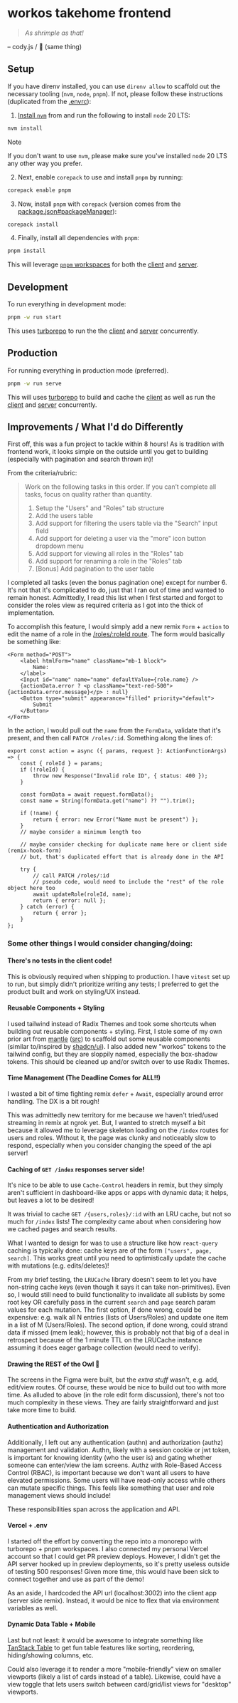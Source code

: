 # workos takehome frontend

> _As shrimple as that!_

– cody.js / 🦐 (same thing)

## Setup

If you have direnv installed, you can use `direnv allow` to scaffold out the necessary tooling (`nvm`, `node`, `pnpm`). If not, please follow these instructions (duplicated from the [.envrc](../.envrc)):

1. [Install `nvm`](https://github.com/nvm-sh/nvm?tab=readme-ov-file#installing-and-updating) from and run the following to install `node` 20 LTS:

```sh
nvm install
```

> [!NOTE]  
> If you don't want to use `nvm`, please make sure you've installed `node` 20 LTS any other way you prefer.

2. Next, enable `corepack` to use and install `pnpm` by running:

```sh
corepack enable pnpm
```

3. Now, install `pnpm` with `corepack` (version comes from the [package.json#packageManager](../package.json)):

```sh
corepack install
```

4. Finally, install all dependencies with `pnpm`:

```sh
pnpm install
```

This will leverage [`pnpm` workspaces](https://pnpm.io/workspaces) for both the [client](./) and [server](../server).

## Development

To run everything in development mode:

```sh
pnpm -w run start
```

This uses [turborepo](https://turbo.build/) to run the the [client](./) and [server](../server) concurrently.

## Production

For running everything in production mode (preferred).

```sh
pnpm -w run serve
```

This will uses [turborepo](https://turbo.build/) to build and cache the [client](./) as well as run the [client](./) and [server](../server) concurrently.

## Improvements / What I'd do Differently

First off, this was a fun project to tackle within 8 hours!
As is tradition with frontend work, it looks simple on the outside until you get to building (especially with pagination and search thrown in)!

From the criteria/rubric:

> Work on the following tasks in this order. If you can’t complete all tasks, focus on quality rather than quantity.
>
> 1. Setup the "Users" and "Roles" tab structure
> 2. Add the users table
> 3. Add support for filtering the users table via the "Search" input field
> 4. Add support for deleting a user via the "more" icon button dropdown menu
> 5. Add support for viewing all roles in the "Roles" tab
> 6. Add support for renaming a role in the "Roles" tab
> 7. [Bonus] Add pagination to the user table

I completed all tasks (even the bonus pagination one) except for number 6.
It's not that it's complicated to do, just that I ran out of time and wanted to remain honest.
Admittedly, I read this list when I first started and forgot to consider the roles view as required criteria as I got into the thick of implementation.

To accomplish this feature, I would simply add a new remix `Form` + `action` to edit the name of a role in the [/roles/:roleId route](./app/routes/roles_.$roleId.tsx).
The form would basically be something like:

```tsx
<Form method="POST">
	<label htmlForm="name" className="mb-1 block">
		Name:
	</label>
	<Input id="name" name="name" defaultValue={role.name} />
	{actionData.error ? <p className="text-red-500">{actionData.error.message}</p> : null}
	<Button type="submit" appearance="filled" priority="default">
		Submit
	</Button>
</Form>
```

In the action, I would pull out the `name` from the `FormData`, validate that it's present, and then call `PATCH /roles/:id`.
Something along the lines of:

```tsx
export const action = async ({ params, request }: ActionFunctionArgs) => {
	const { roleId } = params;
	if (!roleId) {
		throw new Response("Invalid role ID", { status: 400 });
	}

	const formData = await request.formData();
	const name = String(formData.get("name") ?? "").trim();

	if (!name) {
		return { error: new Error("Name must be present") };
	}
	// maybe consider a minimum length too

	// maybe consider checking for duplicate name here or client side (remix-hook-form)
	// but, that's duplicated effort that is already done in the API

	try {
		// call PATCH /roles/:id
		// pseudo code, would need to include the "rest" of the role object here too
		await updateRole(roleId, name);
		return { error: null };
	} catch (error) {
		return { error };
	}
};
```

### Some other things I would consider changing/doing:

#### There's no tests in the client code!

This is obviously required when shipping to production.
I have `vitest` set up to run, but simply didn't prioritize writing any tests; I preferred to get the product built and work on styling/UX instead.

#### Reusable Components + Styling

I used tailwind instead of Radix Themes and took some shortcuts when building out reusable components + styling.
First, I stole some of my own prior art from [mantle](https://mantle.ngrok.com/) ([src](https://github.com/ngrok-oss/mantle)) to scaffold out some reusable components (similar to/inspired by [shadcn/ui](https://ui.shadcn.com/)).
I also added new "workos" tokens to the tailwind config, but they are sloppily named, especially the box-shadow tokens.
This should be cleaned up and/or switch over to use Radix Themes.

#### Time Management (The Deadline Comes for ALL!!)

I wasted a bit of time fighting remix `defer` + `Await`, especially around error handling.
The DX is a bit rough!

This was admittedly new territory for me because we haven't tried/used streaming in remix at ngrok yet.
But, I wanted to stretch myself a bit because it allowed me to leverage skeleton loading on the `/index` routes for users and roles.
Without it, the page was clunky and noticeably slow to respond, especially when you consider changing the speed of the api server!

#### Caching of `GET /index` responses server side!

It's nice to be able to use `Cache-Control` headers in remix, but they simply aren't sufficient in dashboard-like apps or apps with dynamic data; it helps, but leaves a lot to be desired!

It was trivial to cache `GET /{users,roles}/:id` with an LRU cache, but not so much for `/index` lists!
The complexity came about when considering how we cached pages and search results.

What I wanted to design for was to use a structure like how `react-query` caching is typically done: cache keys are of the form `["users", page, search]`.
This works great until you need to optimistically update the cache with mutations (e.g. edits/deletes)!

From my brief testing, the `LRUCache` library doesn't seem to let you have non-string cache keys (even though it says it can take non-primitives).
Even so, I would still need to build functionality to invalidate all sublists by some root key OR carefully pass in the current `search` and `page` search param values for each mutation.
The first option, if done wrong, could be expensive: e.g. walk all N entries (lists of Users/Roles) and update one item in a list of M (Users/Roles).
The second option, if done wrong, could strand data if missed (mem leak); however, this is probably not that big of a deal in retrospect because of the 1 minute TTL on the LRUCache instance assuming it does eager garbage collection (would need to verify).

#### Drawing the REST of the Owl 🦉

The screens in the Figma were built, but the _extra stuff_ wasn't, e.g. add, edit/view routes.
Of course, these would be nice to build out too with more time.
As alluded to above (in the role edit form discussion), there's not too much complexity in these views.
They are fairly straightforward and just take more time to build.

#### Authentication and Authorization

Additionally, I left out any authentication (authn) and authorization (authz) management and validation.
Authn, likely with a session cookie or jwt token, is important for knowing identity (who the user is) and gating whether someone can enter/view the iam screens.
Authz with Role-Based Access Control (RBAC), is important because we don't want all users to have elevated permissions.
Some users will have read-only access while others can mutate specific things.
This feels like something that user and role management views should include!

These responsibilities span across the application and API.

#### Vercel + .env

I started off the effort by converting the repo into a monorepo with turborepo + pnpm workspaces.
I also connected my personal Vercel account so that I could get PR preview deploys.
However, I didn't get the API server hooked up in preview deployments, so it's pretty useless outside of testing 500 responses!
Given more time, this would have been sick to connect together and use as part of the demo!

As an aside, I hardcoded the API url (localhost:3002) into the client app (server side remix).
Instead, it would be nice to flex that via environment variables as well.

#### Dynamic Data Table + Mobile

Last but not least: it would be awesome to integrate something like [TanStack Table](https://tanstack.com/table/latest) to get fun table features like sorting, reordering, hiding/showing columns, etc.

Could also leverage it to render a more "mobile-friendly" view on smaller viewports (likely a list of cards instead of a table).
Likewise, could have a view toggle that lets users switch between card/grid/list views for "desktop" viewports.
